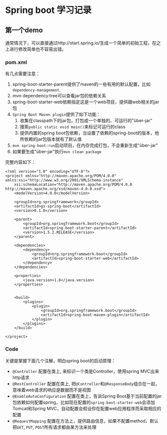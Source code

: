 # Spring boot 学习记录
## 第一个demo

通常情况下，可以直接通过http://start.spring.io/生成一个简单的初始工程，在之上进行修改简单也不容易出错。

### pom.xml

有几点需要注意：

1. spring-boot-starter-parent提供了maven的一些有用的默认配置，比如`dependency-management`.
2. mvn dependency:tree可以查看jar包的依赖关系
3. spring-boot-starter-web依赖指定这是一个web项目，提供跟web相关的jar包
4. `Spring Boot Maven plugin`提供了如下功能：
	1. 收集在classpath下的jar包，打包成一个单独的、可运行的"über-jar"
	2. 搜索`public static void main()`来标记可运行的class
	3. 提供内置的spring boot包依赖，当设置了依赖的spring-boot的版本，他所依赖的jar包版本就有了默认值
5. `mvn spring-boot:run`启动项目，在内存完成打包，不会重新生成"über-jar"
6. 如果要生成"über-jar"执行`mvn clean package`

完整内容如下：

```
<?xml version="1.0" encoding="UTF-8"?>
<project xmlns="http://maven.apache.org/POM/4.0.0" xmlns:xsi="http://www.w3.org/2001/XMLSchema-instance"
    xsi:schemaLocation="http://maven.apache.org/POM/4.0.0 http://maven.apache.org/xsd/maven-4.0.0.xsd">
    <modelVersion>4.0.0</modelVersion>

    <groupId>org.springframework</groupId>
    <artifactId>gs-spring-boot</artifactId>
    <version>0.1.0</version>

    <parent>
        <groupId>org.springframework.boot</groupId>
        <artifactId>spring-boot-starter-parent</artifactId>
        <version>1.5.2.RELEASE</version>
    </parent>

    <dependencies>
        <dependency>
            <groupId>org.springframework.boot</groupId>
            <artifactId>spring-boot-starter-web</artifactId>
        </dependency>
    </dependencies>

    <properties>
        <java.version>1.8</java.version>
    </properties>


    <build>
        <plugins>
            <plugin>
                <groupId>org.springframework.boot</groupId>
                <artifactId>spring-boot-maven-plugin</artifactId>
            </plugin>
        </plugins>
    </build>

</project>
```

### Code

关键是掌握下面几个注解，明白spring boot的启动原理：
* `@Controller` 配置在类上, 来标识一个类是Controller，使用spring MVC出来http请求
* `@RestController` 配置在类上, 把`@Controller`和`@ResponseBody`组合在一起，意味着web请求的响应是数据而不是视图
* `@EnableAutoConfiguration` 配置在类上，告诉Spring Boot基于当前配置的jar包依赖如何配置spring，比如现在配置的`spring-boot-starter-web`会添加Tomcat和Spring MVC，自动配置会假设你在配置web应用程序而采取相应的配置
* `@RequestMapping` 配置在方法上，提供路由信息，如果不配置method，默认把`GET`, `PUT`, `POST`所有请求都由某方法来处理